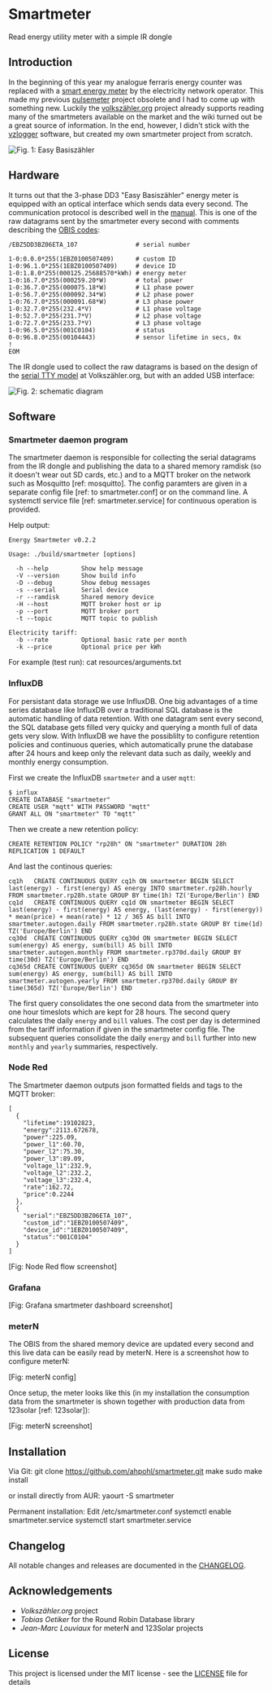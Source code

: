# Smartmeter

Read energy utility meter with a simple IR dongle

## Introduction

In the beginning of this year my analogue ferraris energy counter was replaced with a [smart energy meter][1] by the electricity network operator. This made my previous [pulsemeter][2] project obsolete and I had to come up with something new. Luckily the [volkszähler.org][3] project already supports reading many of the smartmeters available on the market and the wiki turned out be a great source of information. In the end, however, I didn't stick with the [vzlogger][4] software, but created my own smartmeter project from scratch.

![Fig. 1: Easy Basiszähler](resources/eBZ_DD3_image_small.png)

## Hardware

It turns out that the 3-phase DD3 "Easy Basiszähler" energy meter is equipped with an optical interface which sends data every second. The communication protocol is described well in the [manual](resources/ebz_manual.pdf). This is one of the raw datagrams sent by the smartmeter every second with comments describing the [OBIS codes][5]:

```
/EBZ5DD3BZ06ETA_107                # serial number

1-0:0.0.0*255(1EBZ0100507409)      # custom ID
1-0:96.1.0*255(1EBZ0100507409)     # device ID
1-0:1.8.0*255(000125.25688570*kWh) # energy meter
1-0:16.7.0*255(000259.20*W)        # total power 
1-0:36.7.0*255(000075.18*W)        # L1 phase power
1-0:56.7.0*255(000092.34*W)        # L2 phase power
1-0:76.7.0*255(000091.68*W)        # L3 phase power
1-0:32.7.0*255(232.4*V)            # L1 phase voltage
1-0:52.7.0*255(231.7*V)            # L2 phase voltage
1-0:72.7.0*255(233.7*V)            # L3 phase voltage
1-0:96.5.0*255(001C0104)           # status
0-0:96.8.0*255(00104443)           # sensor lifetime in secs, 0x
!
EOM
```

The IR dongle used to collect the raw datagrams is based on the design of the [serial TTY model][6] at Volkszähler.org, but with an added USB interface:

![Fig. 2: schematic diagram](resources/IR-dongle_schematic.png)

## Software

### Smartmeter daemon program

The smartmeter daemon is responsible for collecting the serial datagrams from the IR dongle and publishing the data to a shared memory ramdisk (so it doesn't wear out SD cards, etc.) and to a MQTT broker on the network such as Mosquitto [ref: mosquitto]. The config paramters are given in a separate config file [ref: to smartmeter.conf] or on the command line. A systemctl service file [ref: smartmeter.service] for continuous operation is provided.

Help output:

```
Energy Smartmeter v0.2.2

Usage: ./build/smartmeter [options]

  -h --help         Show help message
  -V --version      Show build info
  -D --debug        Show debug messages
  -s --serial       Serial device
  -r --ramdisk      Shared memory device
  -H --host         MQTT broker host or ip
  -p --port         MQTT broker port
  -t --topic        MQTT topic to publish

Electricity tariff:
  -b --rate         Optional basic rate per month
  -k --price        Optional price per kWh
```

For example (test run):
cat resources/arguments.txt

### InfluxDB

For persistant data storage we use InfluxDB. One big advantages of a time series database like InfluxDB over a traditional SQL database is the automatic handling of data retention. With one datagram sent every second, the SQL database gets filled very quicky and querying a month full of data gets very slow.
With InfluxDB we have the possiblilty to configure retention policies and continuous queries, which automatically prune the database after 24 hours and keep only the relevant data such as daily, weekly and monthly energy consumption.

First we create the InfluxDB `smartmeter` and a user `mqtt`:
```
$ influx
CREATE DATABASE "smartmeter"
CREATE USER "mqtt" WITH PASSWORD "mqtt"
GRANT ALL ON "smartmeter" TO "mqtt"
```
Then we create a new retention policy:
```
CREATE RETENTION POLICY "rp28h" ON "smartmeter" DURATION 28h REPLICATION 1 DEFAULT
```
And last the continous queries:
```
cq1h   CREATE CONTINUOUS QUERY cq1h ON smartmeter BEGIN SELECT last(energy) - first(energy) AS energy INTO smartmeter.rp28h.hourly FROM smartmeter.rp28h.state GROUP BY time(1h) TZ('Europe/Berlin') END
cq1d   CREATE CONTINUOUS QUERY cq1d ON smartmeter BEGIN SELECT last(energy) - first(energy) AS energy, (last(energy) - first(energy)) * mean(price) + mean(rate) * 12 / 365 AS bill INTO smartmeter.autogen.daily FROM smartmeter.rp28h.state GROUP BY time(1d) TZ('Europe/Berlin') END
cq30d  CREATE CONTINUOUS QUERY cq30d ON smartmeter BEGIN SELECT sum(energy) AS energy, sum(bill) AS bill INTO smartmeter.autogen.monthly FROM smartmeter.rp370d.daily GROUP BY time(30d) TZ('Europe/Berlin') END
cq365d CREATE CONTINUOUS QUERY cq365d ON smartmeter BEGIN SELECT sum(energy) AS energy, sum(bill) AS bill INTO smartmeter.autogen.yearly FROM smartmeter.rp370d.daily GROUP BY time(365d) TZ('Europe/Berlin') END
```
The first query consolidates the one second data from the smartmeter into one hour timeslots which are kept for 28 hours. The second query calculates the daily `energy` and `bill` values. The cost per day is determined from the tariff information if given in the smartmeter config file. The subsequent queries consolidate the daily `energy` and `bill` further into new `monthly` and `yearly` summaries, respectively.

### Node Red

The Smartmeter daemon outputs json formatted fields and tags to the MQTT broker:
```
[
  {
    "lifetime":19102823,
    "energy":2113.672678,
    "power":225.09,
    "power_l1":60.70,
    "power_l2":75.30,
    "power_l3":89.09,
    "voltage_l1":232.9,
    "voltage_l2":232.2,
    "voltage_l3":232.4,
    "rate":162.72,
    "price":0.2244
  },
  {
    "serial":"EBZ5DD3BZ06ETA_107",
    "custom_id":"1EBZ0100507409",
    "device_id":"1EBZ0100507409",
    "status":"001C0104"
  }
]
```
[Fig: Node Red flow screenshot]

### Grafana

[Fig: Grafana smartmeter dashboard screenshot]

### meterN

The OBIS from the shared memory device are updated every second and this live data can be easily read by meterN. Here is a screenshot how to configure meterN:

[Fig: meterN config]

Once setup, the meter looks like this (in my installation the consumption data from the smartmeter is shown together with production data from 123solar [ref: 123solar]): 

[Fig: meterN screenshot]


## Installation

Via Git:
git clone https://github.com/ahpohl/smartmeter.git
make
sudo make install

or install directly from AUR:
yaourt -S smartmeter

Permanent installation:
Edit /etc/smartmeter.conf
systemctl enable smartmeter.service
systemctl start smartmeter.service

## Changelog

All notable changes and releases are documented in the [CHANGELOG](CHANGELOG.md).

## Acknowledgements

* *Volkszähler.org* project
* *Tobias Oetiker* for the Round Robin Database library
* *Jean-Marc Louviaux* for meterN and 123Solar projects

## License

This project is licensed under the MIT license - see the [LICENSE](LICENSE) file for details

[1]: https://www.ebzgmbh.de/ "Elektronischer Basiszähler"
[2]: https://github.com/ahpohl/pulsemeter "Pulse energy meter with Arduino and simple LED sensor"
[3]: https://volkszaehler.org/ "volkszähler.org - Das Smartmeter für jeden"
[4]: https://wiki.volkszaehler.org/software/controller/vzlogger "vzlogger - a tool to read and log measurements"
[5]: https://www.promotic.eu/en/pmdoc/Subsystems/Comm/PmDrivers/IEC62056_OBIS.htm "Description of OBIS code for IEC 62056 standard protocol"
[6]: https://wiki.volkszaehler.org/hardware/controllers/ir-schreib-lesekopf-ttl-ausgang "IR-Schreib-Lesekopf, TTL-Interface"

[2]: https://oss.oetiker.ch/rrdtool/ "Round Robin Database"
[3]: https://pvoutput.org/ "PVOutput is a free service for sharing and comparing PV output data"
[4]: https://pvoutput.org/list.jsp?userid=74913 "Ilvesheim system on PVOutput"
[5]: https://123solar.org/ "123Solar Web Solar logger"
[6]: https://apps.apple.com/au/app/pvoutput-pro/id994297624 "PVOutput Pro mobile app"
[11]: https://aur.archlinux.org/packages/smartmeter "Smartmeter Arch Linux package"
